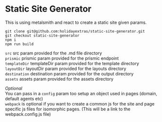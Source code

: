# Static Site Generator

This is using metalsmith and react to create a static site given params.

```
git clone git@github.com:holidayextras/static-site-generator.git
git checkout static-site-generator
npm i
npm run build
```

`src` src param provided for the .md file directory  
`prismic` prismic param provided for the prismic endpoint  
`templateDir` templateDir param provided for the template directory  
`layoutDir` layoutDir param provided for the layouts directory  
`destination` destination param provided for the output directory  
`assets` assets param provided for the assets directory  

*Optional*  
You can pass in a `config` param too setup an object used in pages (domain, default agents etc)  
`webpack` is optional if you want to create a common js for the site and page specific js files for isomorphic pages. (This will be a link to the webpack.config.js file)

